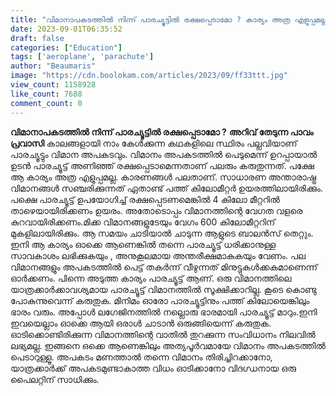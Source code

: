 ```yaml
---
title: "വിമാനാപകടത്തില്‍ നിന്ന് പാരച്യൂട്ടില്‍ രക്ഷപ്പെടാമോ ? കാര്യം അത്ര എളുപ്പമല്ല കേട്ടോ.. കാരണം ഇതാണ്"
date: 2023-09-01T06:35:52
draft: false
categories: ["Education"]
tags: ['aeroplane', 'parachute']
author: "Beaumaris"
image: "https://cdn.boolokam.com/articles/2023/09/ff33ttt.jpg"
view_count: 1158928
like_count: 7688
comment_count: 0
---
```


**വിമാനാപകടത്തില്‍ നിന്ന് പാരച്യൂട്ടില്‍ രക്ഷപ്പെടാമോ ?** **അറിവ് തേടുന്ന പാവം പ്രവാസി** കാലങ്ങളായി നാം കേള്‍ക്കുന്ന കഥകളിലെ സ്ഥിരം പല്ലവിയാണ് പാരച്യൂട്ടും വിമാന അപകടവും. വിമാനം അപകടത്തില്‍ പെടുമെന്ന് ഉറപ്പായാല്‍ ഉടന്‍ പാരച്യൂട്ട് അണിഞ്ഞ് രക്ഷപ്പെടാമെന്നതാണ് പലരും കരുതുന്നത്. പക്ഷേ ആ കാര്യം അത്ര എളുപ്പമല്ല. കാരണങ്ങള്‍ പലതാണ്. സാധാരണ അന്താരാഷ്ട്ര വിമാനങ്ങള്‍ സഞ്ചരിക്കുന്നത് ഏതാണ്ട് പത്ത് കിലോമീറ്റര്‍ ഉയരത്തിലായിരിക്കും. പക്ഷെ പാരച്യൂട്ട് ഉപയോഗിച്ച് രക്ഷപ്പെടണമെങ്കില്‍ 4 കിലോ മീറ്ററില്‍ താഴെയായിരിക്കണം ഉയരം. അതോടൊപ്പം വിമാനത്തിന്റെ വേഗത വളരെ കുറവായിരിക്കണം.മിക്ക വിമാനങ്ങളുടേയും വേഗം 600 കിലോമീറ്ററിന് മുകളിലായിരിക്കും. ആ സമയം ചാടിയാല്‍ ചാടുന്ന ആളുടെ ബാലന്‍സ് തെറ്റും. ഇനി ആ കാര്യം ഓക്കെ ആണെങ്കില്‍ തന്നെ പാരച്യൂട്ട് ധരിക്കാനുള്ള സാവകാശം ലഭിക്കുകയും , അനുകൂലമായ അന്തരീക്ഷമാകുകയും വേണം. പല വിമാനങ്ങളും അപകടത്തില്‍ പെട്ട് തകര്‍ന്ന് വീഴുന്നത് മിനുട്ടുകള്‍ക്കകമാണെന്ന് ഓര്‍ക്കണം. പിന്നെ അടുത്ത കാര്യം പാരച്യൂട്ട് ആണ്. ഒരു വിമാനത്തിലെ യാത്രക്കാര്‍ക്കാവശ്യമായ പാരച്യൂട്ട് വിമാനത്തില്‍ സൂക്ഷിക്കാറില്ല. കൂടെ കൊണ്ടു പോകുന്നുവെന്ന് കരുതുക. മിനിമം ഓരോ പാരച്യൂട്ടിനും പത്ത് കിലോയെങ്കിലും ഭാരം വരും. അപ്പോള്‍ ലഗേജിനത്തില്‍ നല്ലൊരു ഭാരമായി പാരച്യൂട്ട് മാറും.ഇനി ഇവയെല്ലാം ഓക്കെ ആയി ഒരാള്‍ ചാടാന്‍ ഒരുങ്ങിയെന്ന് കരുതുക. ഓടിക്കൊണ്ടിരിക്കുന്ന വിമാനത്തിന്റെ വാതില്‍ തുറക്കുന്ന സംവിധാനം നിലവില്‍ ലഭ്യമല്ല. ഇങ്ങനെ ഒക്കെ ആണെങ്കിലും അത്യപൂര്‍വമായേ വിമാനം അപകടത്തില്‍ പെടാറുള്ളൂ. അപകടം മണത്താല്‍ തന്നെ വിമാനം തിരിച്ചിറക്കാനോ, യാത്രക്കാര്‍ക്ക് അപകടമുണ്ടാകാത്ത വിധം ഓടിക്കാനോ വിദഗ്ധനായ ഒരു പൈലറ്റിന് സാധിക്കും.
